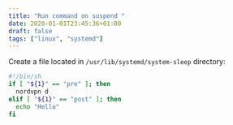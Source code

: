 ```yaml
---
title: "Run command on suspend "
date: 2020-01-01T23:45:36+01:00
draft: false
tags: ["linux", "systemd"]
---
```


Create a file located in `/usr/lib/systemd/system-sleep` directory:
```bash
#!/bin/sh
if [ "${1}" == "pre" ]; then
  nordvpn d
elif [ "${1}" == "post" ]; then
  echo "Hello"
fi
```
